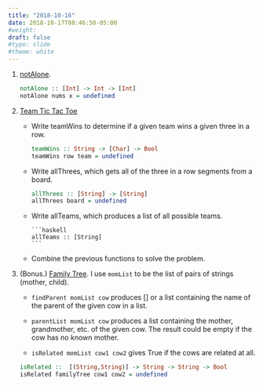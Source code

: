 ```yaml
---
title: "2018-10-16"
date: 2018-10-17T08:46:50-05:00
#weight: 
draft: false
#type: slide
#theme: white
---
```


1. [notAlone](https://codingbat.com/prob/p169506). 

     ```haskell
     notAlone :: [Int] -> Int -> [Int]
     notAlone nums x = undefined
     ```

2. [Team Tic Tac Toe](http://usaco.org/index.php?page=viewproblem2&cpid=831)

     * Write teamWins to determine if a given team wins a given three
       in a row.
     
         ```haskell
         teamWins :: String -> [Char] -> Bool
         teamWins row team = undefined
         ```
         
     * Write allThrees, which gets all of the three in a row segments 
     from a board.
     
          ```haskell
          allThrees :: [String] -> [String]
          allThrees board = undefined
          ```
     
     * Write allTeams, which produces a list of all possible teams.
     
           ```haskell
           allTeams :: [String]
           ```

     * Combine the previous functions to solve the problem.

3. (Bonus.) [Family
   Tree](http://usaco.org/index.php?page=viewproblem2&cpid=833). I use
   `momList` to be the list of pairs of strings (mother, child).
   
   * `findParent momList cow` produces []  or a list containing the
     name of the parent of the given cow in a list.

   * `parentList momList cow` produces a list containing the mother,
     grandmother, etc. of the given cow. The result could be empty if
     the cow has no known mother.
   
   * `isRelated momList cow1 cow2` gives True if the cows are
   related at all.
   
   ```haskell
   isRelated ::  [(String,String)] -> String -> String -> Bool
   isRelated familyTree cow1 cow2 = undefined
   ```
    
